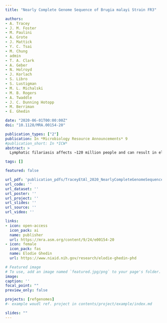 ```yaml
---
title: "Nearly Complete Genome Sequence of Brugia malayi Strain FR3"

authors:
- A. Tracey
- J. M. Foster
- M. Paulini
- A. Grote
- J. Mattick
- Y. C. Tsai
- M. Chung
- admin
- T. A. Clark
- A. Geber
- N. Holroyd
- J. Korlach
- S. Libro
- S. Lustigman
- M. L. Michalski
- M. B. Rogers
- A. Twaddle
- J. C. Dunning Hotopp
- M. Berriman
- E. Ghedin

date: "2020-06-01T00:00:00Z"
doi: "10.1128/MRA.00154-20"

publication_types: ["2"]
publication: In *Microbiology Resource Announcements* 9
#publication_short: In *ICW*
abstract: >
  Lymphatic filariasis affects ∼120 million people and can result in elephantiasis and hydrocele. Here, we report the nearly complete genome sequence of the best-studied causative agent of lymphatic filariasis, *Brugia malayi*. The assembly contains four autosomes, an X chromosome, and only eight gaps but lacks a contiguous sequence for the known Y chromosome.

tags: []

featured: false

url_pdf: 'publication_pdfs/TraceyEtAl_2020_NearlyCompleteGenomeSequenceofBrugiamalayiStrainFR3_MicrobiolResAnnouncemnents.pdf'
url_code: ''
url_dataset: ''
url_poster: ''
url_project: ''
url_slides: ''
url_source: ''
url_video: ''

links:
- icon: open-access
  icon_pack: ai
  name: publisher
  url: https://mra.asm.org/content/9/24/e00154-20
- icon: female
  icon_pack: fas
  name: Elodie Ghedin
  url: https://www.niaid.nih.gov/research/elodie-ghedin-phd

# Featured image
# To use, add an image named `featured.jpg/png` to your page's folder.
image:
caption: ''
focal_point: ""
preview_only: false

projects: [refgenomes]
#- example woudl ref. project in contents/project/example/index.md

slides: ""
---
```

